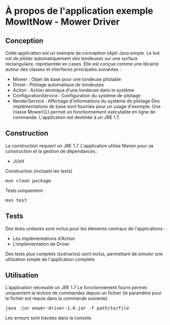 # À propos de l'application exemple MowItNow - Mower Driver

## Conception
Cette application est un exemple de conception objet Java simple. Le but est de piloter automatiquement des tondeuses sur une surface rectangulaire, représentée en cases.
Elle est conçue comme une librairie autour des classes et interfaces principales suivantes :
* Mower : Objet de base pour une tondeuse pilotable
* Driver : Pilotage automatique de tondeuses
* Action : Action atomique d'une tondeuse dans le système
* ConfigurationService : Configuration du système de pilotage
* RenderService : Affichage d'informations du système de pilotage
Des implémentations de base sont fournies pour un usage d'exemple.
Une classe MowerCLI permet un fonctionnement exécutable en ligne de commande.
L'application est destinée à un JRE 1.7.


## Construction
La construction requiert un JRE 1.7.
L'application utilise Maven pour sa construction et la gestion de dépendances :
* JUnit

Construction (incluant les tests)
<pre>mvn clean package</pre>

Tests uniquement
<pre>mvn test</pre>


## Tests
Des tests unitaires sont inclus pour les éléments centraux de l'applications :
* Les implémentations d'Action
* L'implémentation de Driver

Des tests plus complets (scénarios) sont inclus, permettant de simuler une utilisation simple de l'application complète


## Utilisation
L'application nécessite un JRE 1.7
Le fonctionnement fourni permet uniquement la lecture de commandes depuis un fichier (le paramètre pour le fichier est requis dans la commande suivante).
<pre>java -jar mower-driver-1.0.jar -f path/to/file</pre>

Les erreurs sont tracées dans la console.
